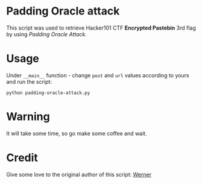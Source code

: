# Padding Oracle attack
This script was used to retrieve Hacker101 CTF **Encrypted Pastebin** 3rd flag by using *Padding Oracle Attack*.

# Usage
Under `__main__` function - change `post` and `url` values according to yours and run the script:
```
python padding-oracle-attack.py
```

# Warning
It will take some time, so go make some coffee and wait.

# Credit
Give some love to the original author of this script: [Werner](https://xz.aliyun.com/t/7054)
